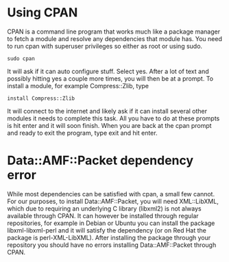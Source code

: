 # Using CPAN #

CPAN is a command line program that works much like a package manager to fetch a module and resolve any dependencies that module has. You need to run cpan with superuser privileges so either as root or using sudo.

`sudo cpan`

It will ask if it can auto configure stuff. Select yes. After a lot of text and possibly hitting yes a couple more times, you will then be at a prompt. To install a module, for example Compress::Zlib, type

`install Compress::Zlib`

It will connect to the internet and likely ask if it can install several other modules it needs to complete this task. All you have to do at these prompts is hit enter and it will soon finish. When you are back at the cpan prompt and ready to exit the program, type exit and hit enter.

# Data::AMF::Packet dependency error #

While most dependencies can be satisfied with cpan, a small few cannot. For our purposes, to install Data::AMF::Packet, you will need XML::LibXML, which due to requiring an underlying C library (libxml2) is not always available through CPAN. It can however be installed through regular repositories, for example in Debian or Ubuntu you can install the package libxml-libxml-perl and it will satisfy the dependency (or on Red Hat the package is perl-XML-LibXML). After installing the package through your repository you should have no errors installing Data::AMF::Packet through CPAN.